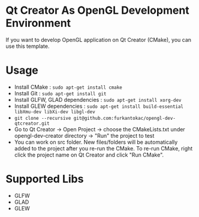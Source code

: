 # Qt Creator As OpenGL Development Environment

If you want to develop OpenGL application on Qt Creator (CMake), you can use this template.


# Usage

* Install CMake : `sudo apt-get install cmake`
* Install Git : `sudo apt-get install git`
* Install GLFW, GLAD dependencies : `sudo apt-get install xorg-dev`
* Install GLEW dependencies : `sudo apt-get install build-essential libXmu-dev libXi-dev libgl-dev`
* `git clone --recursive git@github.com:furkantokac/opengl-dev-qtcreator.git`
* Go to Qt Creator -> Open Project -> choose the CMakeLists.txt under opengl-dev-creator directory -> "Run" the project to test
* You can work on src folder. New files/folders will be automatically added to the project after you re-run the CMake. To re-run CMake, right click the project name on Qt Creator and click "Run CMake".


# Supported Libs

* GLFW
* GLAD
* GLEW
